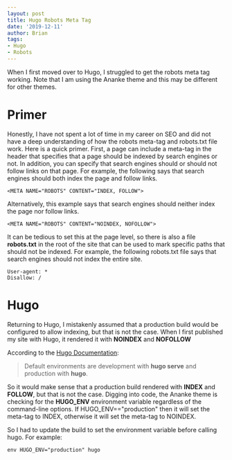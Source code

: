 ```yaml
---
layout: post
title: Hugo Robots Meta Tag
date: '2019-12-11'
author: Brian
tags: 
- Hugo
- Robots
---
```


When I first moved over to Hugo, I struggled to get the robots meta tag 
working. Note that I am using the Ananke theme and this may be different for 
other themes. 

# Primer

Honestly, I have not spent a lot of time in my career on SEO and 
did not have a deep understanding of how the robots meta-tag and robots.txt 
file work. Here is a quick primer. First, a page can include a meta-tag 
in the header that specifies that a page should be indexed by search 
engines or not. In addition, you can specify that search engines should 
or should not follow links on that page. For example, the following says 
that search engines should both index the page and follow links. 

```
<META NAME="ROBOTS" CONTENT="INDEX, FOLLOW">
```

Alternatively, this example says that search engines should neither index 
the page nor follow links. 

```
<META NAME="ROBOTS" CONTENT="NOINDEX, NOFOLLOW">
```

It can be tedious to set this at the page level, so there is also a file
**robots.txt** in the root of the site that can be used to mark specific 
paths that should not be indexed. For example, the following  robots.txt 
file says that search engines should not index the entire site.

```
User-agent: *
Disallow: /
```

# Hugo

Returning to Hugo, I mistakenly assumed that a production build would be 
configured to allow indexing, but that is not the case. When I first published 
my site with Hugo, it rendered it with **NOINDEX** and **NOFOLLOW**

According to the [Hugo Documentation](https://gohugo.io/getting-started/configuration/#configuration-directory):

> Default environments are development with **hugo serve** and 
> production with **hugo**.

So it would make sense that a production build rendered with **INDEX** and 
**FOLLOW**, but that is not the case. Digging into code, the Ananke 
theme is checking for the **HUGO_ENV** environment variable regardless of 
the command-line options. If HUGO_ENV=="production" then it will set the 
meta-tag to INDEX, otherwise it will set the meta-tag to NOINDEX. 

So I had to update the build to set the environment variable before 
calling hugo. For example:

```
env HUGO_ENV="production" hugo 
```
